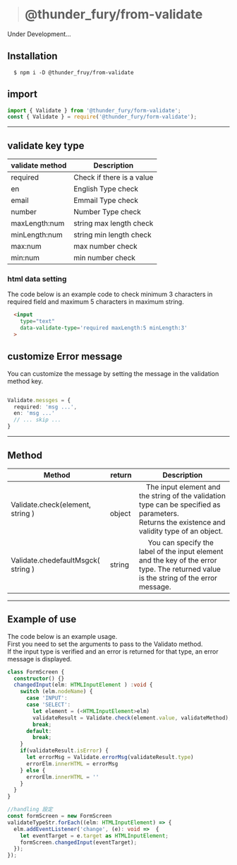 ># @thunder_fury/from-validate

Under Development...

## Installation
```
  $ npm i -D @thunder_fruy/from-validate
```
## import
```ts
import { Validate } from '@thunder_fury/form-validate';
const { Validate } = require('@thunder_fury/form-validate');
```
---
## validate key type


|  validate method  |  Description  | 
| ---- | ---- | 
|  required  |  Check if there is a value  | 
|  en  |   English Type check | 
|  email  |   Emmail Type check | 
|  number  |   Number Type check | 
|  maxLength:num  |  string max length check  |
|  minLength:num  |  string min length check  |
|  max:num  |  max number check  |
|  min:num  |  min number check  |

### html data setting 
The code below is an example code to check minimum 3 characters in required field and maximum 5 characters in maximum string.<br>

```html
  <input 
    type="text"
    data-validate-type='required maxLength:5 minLength:3'
  >
```

## customize Error message
You can customize the message by setting the message in the validation method key.
```ts

Validate.messges = {
  required: 'msg ...',
  en: 'msg ...'
  // ... skip ...
}

```
---
## Method

|  Method  |  return  |  Description  |
| ---- | ---- | ---- |
|  Validate.check(element, string )  | 　object   |　The input element and the string of the validation type can be specified as parameters. <br> Returns the existence and validity type of an object.  |
|  Validate.chedefaultMsgck( string )  | string   |　 You can specify the label of the input element and the key of the error type. The returned value is the string of the error message.  |

---
## Example of use
The code below is an example usage.<br>
First you need to set the arguments to pass to the Validato method.<br>
If the input type is verified and an error is returned for that type, an error message is displayed.<br>

``` ts
class FormScreen {
  constructor() {}
  changedInput(elm: HTMLInputElement ) :void {
    switch (elm.nodeName) {
      case 'INPUT':
      case 'SELECT':
        let element = (<HTMLInputElement>elm)
        validateResult = Validate.check(element.value, validateMethod);
        break;
      default:
        break;
    }
    if(validateResult.isError) {
      let errorMsg = Validate.errorMsg(validateResult.type)
      errorElm.innerHTML = errorMsg
    } else {
      errorElm.innerHTML = ''
    }
  }
}

//handling 設定
const formScreen = new FormScreen
validateTypeStr.forEach((elm: HTMLInputElement) => {
  elm.addEventListener('change', (e): void =>  {
    let eventTarget = e.target as HTMLInputElement;
    formScreen.changedInput(eventTarget);
  });
});
```

